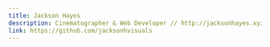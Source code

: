 ```yaml
---
title: Jackson Hayes
description: Cinematographer & Web Developer // http://jacksonhayes.xyz  // jacksonhvisuals@gmail.com
link: https://github.com/jacksonhvisuals
---
```

